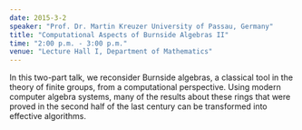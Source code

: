```yaml
---
date: 2015-3-2
speaker: "Prof. Dr. Martin Kreuzer University of Passau, Germany"
title: "Computational Aspects of Burnside Algebras II"
time: "2:00 p.m. - 3:00 p.m."
venue: "Lecture Hall I, Department of Mathematics"
---
```

In this two-part talk, we reconsider Burnside algebras,
a classical tool in the theory of finite groups, from a computational
perspective. Using modern computer algebra systems, many of the results
about these rings that were proved in the second half of the last century
can be transformed into effective algorithms.
